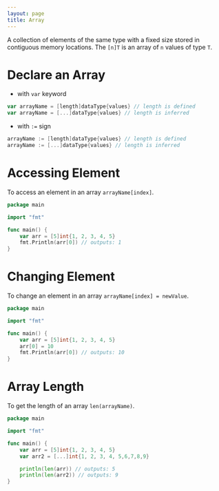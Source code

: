 ```yaml
---
layout: page
title: Array
---
```


A collection of elements of the same type with a fixed size stored in contiguous memory locations.
The `[n]T` is an array of `n` values of type `T`.

# Declare an Array

- with `var` keyword

```go
var arrayName = [length]dataType{values} // length is defined
var arrayName = [...]dataType{values} // length is inferred
```

- with `:=` sign

```go
arrayName := [length]dataType{values} // length is defined
arrayName := [...]dataType{values} // length is inferred
```

# Accessing Element

To access an element in an array `arrayName[index]`.

```go
package main

import "fmt"

func main() {
	var arr = [5]int{1, 2, 3, 4, 5}
    fmt.Println(arr[0]) // outputs: 1
}
```

# Changing Element

To change an element in an array `arrayName[index] = newValue`.

```go
package main

import "fmt"

func main() {
	var arr = [5]int{1, 2, 3, 4, 5}
    arr[0] = 10
    fmt.Println(arr[0]) // outputs: 10
}
```

# Array Length

To get the length of an array `len(arrayName)`.

```go
package main

import "fmt"

func main() {
	var arr = [5]int{1, 2, 3, 4, 5}
    var arr2 = [...]int{1, 2, 3, 4, 5,6,7,8,9}

    println(len(arr)) // outputs: 5
    println(len(arr2)) // outputs: 9
}
```
